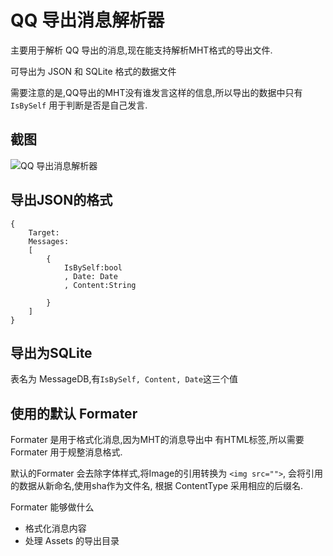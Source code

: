 QQ 导出消息解析器
=================

主要用于解析 QQ 导出的消息,现在能支持解析MHT格式的导出文件.

可导出为 JSON 和 SQLite 格式的数据文件

需要注意的是,QQ导出的MHT没有谁发言这样的信息,所以导出的数据中只有 `IsBySelf`
用于判断是否是自己发言.

截图
----

![QQ 导出消息解析器](https://raw2.github.com/wenerme/QQExportMessageParser/master/screenshot.png "QQ 导出消息解析器")

导出JSON的格式
-------------

```
{
	Target:
	Messages:
	[
		{
			IsBySelf:bool
			, Date: Date
			, Content:String
			
		}
	]
}
```

导出为SQLite
-----------

表名为 MessageDB,有`IsBySelf, Content, Date`这三个值

使用的默认 Formater
-------------------

Formater 是用于格式化消息,因为MHT的消息导出中
有HTML标签,所以需要 Formater 用于规整消息格式.

默认的Formater 会去除字体样式,将Image的引用转换为
`<img src="">`, 会将引用的数据从新命名,使用sha作为文件名,
根据 ContentType 采用相应的后缀名.

Formater 能够做什么

* 格式化消息内容
* 处理 Assets 的导出目录

